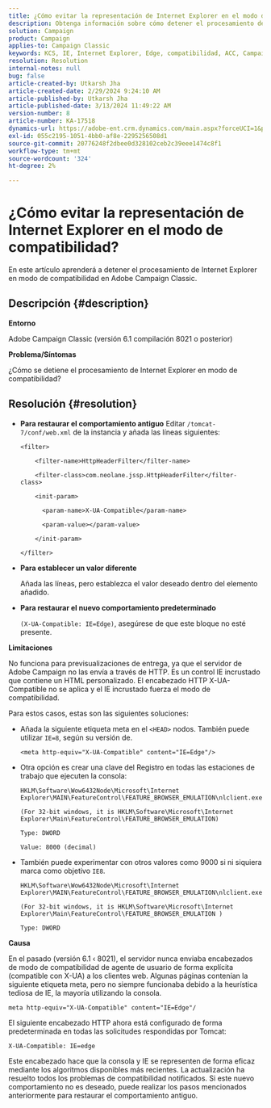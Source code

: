 ```yaml
---
title: ¿Cómo evitar la representación de Internet Explorer en el modo de compatibilidad?
description: Obtenga información sobre cómo detener el procesamiento de Internet Explorer en modo de compatibilidad en Adobe Campaign Classic.
solution: Campaign
product: Campaign
applies-to: Campaign Classic
keywords: KCS, IE, Internet Explorer, Edge, compatibilidad, ACC, Campaign Classic
resolution: Resolution
internal-notes: null
bug: false
article-created-by: Utkarsh Jha
article-created-date: 2/29/2024 9:24:10 AM
article-published-by: Utkarsh Jha
article-published-date: 3/13/2024 11:49:22 AM
version-number: 8
article-number: KA-17518
dynamics-url: https://adobe-ent.crm.dynamics.com/main.aspx?forceUCI=1&pagetype=entityrecord&etn=knowledgearticle&id=3f94054a-e4d6-ee11-9079-6045bd0067ea
exl-id: 055c2195-1051-4bb0-af8e-2295256508d1
source-git-commit: 20776248f2dbee0d328102ceb2c39eee1474c8f1
workflow-type: tm+mt
source-wordcount: '324'
ht-degree: 2%

---
```


# ¿Cómo evitar la representación de Internet Explorer en el modo de compatibilidad?


En este artículo aprenderá a detener el procesamiento de Internet Explorer en modo de compatibilidad en Adobe Campaign Classic.

## Descripción {#description}


<b>Entorno</b>

Adobe Campaign Classic (versión 6.1 compilación 8021 o posterior)

<b>Problema/Síntomas</b>

¿Cómo se detiene el procesamiento de Internet Explorer en modo de compatibilidad?


## Resolución {#resolution}


- <b>Para restaurar el comportamiento antiguo</b>
Editar `/tomcat-7/conf/web.xml` de la instancia y añada las líneas siguientes:


  ```
  <filter>
  
      <filter-name>HttpHeaderFilter</filter-name>
  
      <filter-class>com.neolane.jssp.HttpHeaderFilter</filter-
  class>
  
      <init-param>
  
        <param-name>X-UA-Compatible</param-name>
  
        <param-value></param-value>
  
      </init-param>
  
  </filter>
  ```




- <b>Para establecer un valor diferente</b>

  Añada las líneas, pero establezca el valor deseado dentro del elemento añadido.
- <b>Para restaurar el nuevo comportamiento predeterminado</b>

  `(X-UA-Compatible: IE=Edge)`, asegúrese de que este bloque no esté presente.


<b>Limitaciones</b>

No funciona para previsualizaciones de entrega, ya que el servidor de Adobe Campaign no las envía a través de HTTP. Es un control IE incrustado que contiene un HTML personalizado. El encabezado HTTP X-UA-Compatible no se aplica y el IE incrustado fuerza el modo de compatibilidad.

Para estos casos, estas son las siguientes soluciones:

- Añada la siguiente etiqueta meta en el `<HEAD>` nodos. También puede utilizar `IE=8`, según su versión de.


  ```
  <meta http-equiv="X-UA-Compatible" content="IE=Edge"/>
  ```




- Otra opción es crear una clave del Registro en todas las estaciones de trabajo que ejecuten la consola:


  ```
  HKLM\Software\Wow6432Node\Microsoft\Internet Explorer\MAIN\FeatureControl\FEATURE_BROWSER_EMULATION\nlclient.exe
  
  (For 32-bit windows, it is HKLM\Software\Microsoft\Internet Explorer\Main\FeatureControl\FEATURE_BROWSER_EMULATION)
  
  Type: DWORD
  
  Value: 8000 (decimal)
  ```




- También puede experimentar con otros valores como 9000 si ni siquiera marca como objetivo `IE8`.

  ```
  HKLM\Software\Wow6432Node\Microsoft\Internet Explorer\MAIN\FeatureControl\FEATURE_BROWSER_EMULATION\nlclient.exe
  
  (For 32-bit windows, it is HKLM\Software\Microsoft\Internet Explorer\Main\FeatureControl\FEATURE_BROWSER_EMULATION )
  
  Type: DWORD
  ```


<b>Causa</b>

En el pasado (versión 6.1 ‹ 8021), el servidor nunca enviaba encabezados de modo de compatibilidad de agente de usuario de forma explícita (compatible con X-UA) a los clientes web. Algunas páginas contenían la siguiente etiqueta meta, pero no siempre funcionaba debido a la heurística tediosa de IE, la mayoría utilizando la consola.


```
meta http-equiv="X-UA-Compatible" content="IE=Edge"/
```


El siguiente encabezado HTTP ahora está configurado de forma predeterminada en todas las solicitudes respondidas por Tomcat:


```
X-UA-Compatible: IE=edge
```


Este encabezado hace que la consola y IE se representen de forma eficaz mediante los algoritmos disponibles más recientes. La actualización ha resuelto todos los problemas de compatibilidad notificados. Si este nuevo comportamiento no es deseado, puede realizar los pasos mencionados anteriormente para restaurar el comportamiento antiguo.
